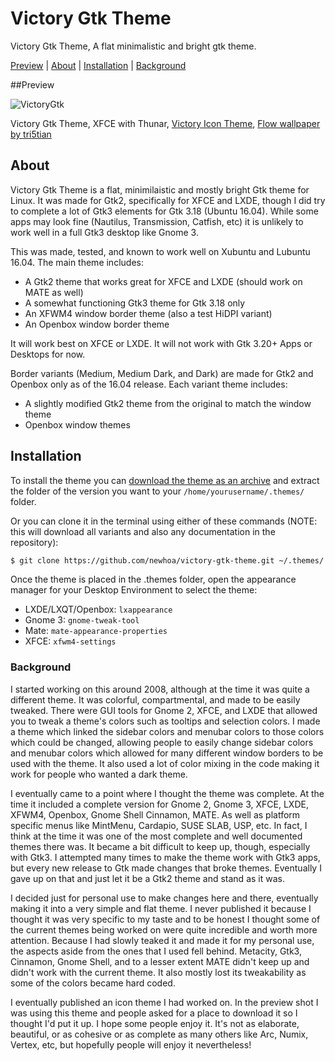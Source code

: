 # Victory Gtk Theme
Victory Gtk Theme, A flat minimalistic and bright gtk theme.

[Preview](#preview) | [About](#about) | [Installation](#install) | [Background](#background)

<a name="preview"></a>

##Preview

![VictoryGtk](https://i.imgur.com/XoQvUH9.png "VictoryGtk")

Victory Gtk Theme, XFCE with Thunar, [Victory Icon Theme](https://github.com/newhoa/victory-icon-theme), [Flow wallpaper by tri5tian](https://www.gnome-look.org/content/show.php/Flow?content=71058)

<a name="about"></a>

## About

Victory Gtk Theme is a flat, minimilaistic and mostly bright Gtk theme for Linux. It was made for Gtk2, specifically for XFCE and LXDE, though I did try to complete a lot of Gtk3 elements for Gtk 3.18 (Ubuntu 16.04). While some apps may look fine (Nautilus, Transmission, Catfish, etc) it is unlikely to work well in a full Gtk3 desktop like Gnome 3.

This was made, tested, and known to work well on Xubuntu and Lubuntu 16.04. The main theme includes:

* A Gtk2 theme that works great for XFCE and LXDE (should work on MATE as well)
* A somewhat functioning Gtk3 theme for Gtk 3.18 only
* An XFWM4 window border theme (also a test HiDPI variant)
* An Openbox window border theme

It will work best on XFCE or LXDE. It will not work with Gtk 3.20+ Apps or Desktops for now.


Border variants (Medium, Medium Dark, and Dark) are made for Gtk2 and Openbox only as of the 16.04 release. Each variant theme includes:

* A slightly modified Gtk2 theme from the original to match the window theme
* Openbox window themes

<a name="install"></a>

## Installation

To install the theme you can [download the theme as an archive](https://github.com/newhoa/victory-gtk-theme/archive/master.zip) and extract the folder of the version you want to your `/home/yourusername/.themes/` folder.

Or you can clone it in the terminal using either of these commands (NOTE: this will download all variants and also any documentation in the repository):

```bash
$ git clone https://github.com/newhoa/victory-gtk-theme.git ~/.themes/
```


Once the theme is placed in the .themes folder, open the appearance manager for your Desktop Environment to select the theme:

- LXDE/LXQT/Openbox: `lxappearance`
- Gnome 3: `gnome-tweak-tool`
- Mate: `mate-appearance-properties`
- XFCE: `xfwm4-settings`

<a name="background"></a>

### Background

I started working on this around 2008, although at the time it was quite a different theme. It was colorful, compartmental, and made to be easily tweaked. There were GUI tools for Gnome 2, XFCE, and LXDE that allowed you to tweak a theme's colors such as tooltips and selection colors. I made a theme which linked the sidebar colors and menubar colors to those colors which could be changed, allowing people to easily change sidebar colors and menubar colors which allowed for many different window borders to be used with the theme. It also used a lot of color mixing in the code making it work for people who wanted a dark theme.

I eventually came to a point where I thought the theme was complete. At the time it included a complete version for Gnome 2, Gnome 3, XFCE, LXDE, XFWM4, Openbox, Gnome Shell Cinnamon, MATE. As well as platform specific menus like MintMenu, Cardapio, SUSE SLAB, USP, etc. In fact, I think at the time it was one of the most complete and well documented themes there was. It became a bit difficult to keep up, though, especially with Gtk3. I attempted many times to make the theme work with Gtk3 apps, but every new release to Gtk made changes that broke themes. Eventually I gave up on that and just let it be a Gtk2 theme and stand as it was.

I decided just for personal use to make changes here and there, eventually making it into a very simple and flat theme. I never published it because I thought it was very specific to my taste and to be honest I thought some of the current themes being worked on were quite incredible and worth more attention. Because I had slowly teaked it and made it for my personal use, the aspects aside from the ones that I used fell behind. Metacity, Gtk3, Cinnamon, Gnome Shell, and to a lesser extent MATE didn't keep up and didn't work with the current theme. It also mostly lost its tweakability as some of the colors became hard coded.

I eventually published an icon theme I had worked on. In the preview shot I was using this theme and people asked for a place to download it so I thought I'd put it up. I hope some people enjoy it. It's not as elaborate, beautiful, or as cohesive or as complete as many others like Arc, Numix, Vertex, etc, but hopefully people will enjoy it nevertheless!
